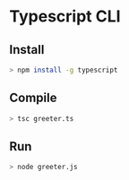 # Typescript CLI

## Install

```sh
> npm install -g typescript
```

## Compile

```sh
> tsc greeter.ts
```

## Run

```sh
> node greeter.js
```
